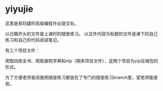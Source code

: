 # yiyujie

这里是易钰婕的高级编程作业提交处。

以日期开头的文件是上课时的随堂练习。
以文件内容为标题的文件是课下的自己练习和自己的代码阅读笔记。

有三个项目文件：

爬取四库全书、爬取康熙字典和nlp（期末项目文件），这两个项目为zip压缩包的形式。

为了方便老师查阅我把随堂练习都放在了专门的随堂练习branch里，望老师能查收。


